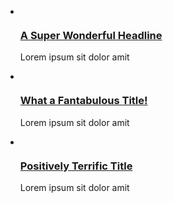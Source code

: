 <html lang="en-US">
  <head>
    <meta charset="UTF-8">
    <!-- Begin Jekyll SEO tag v2.7.1 -->
    <title>eu</title>
    <meta name="generator" content="Jekyll v3.9.0" />
    <meta property="og:title" content="site" />
    <meta property="og:locale" content="en_US" />
    <link rel="canonical" href="https://eudocerrado.github.io/site/" />
    <meta property="og:url" content="https://eudocerrado.github.io/site/" />
    <meta property="og:site_name" content="site" />
    <meta name="twitter:card" content="summary" />
    <meta property="twitter:title" content="site" />
    <script type="application/ld+json">
    {"url":"https://eudocerrado.github.io/site/","@type":"WebSite","headline":"site","name":"site","@context":"https://schema.org"}</script>
    <!-- End Jekyll SEO tag -->

   <meta name="viewport" content="width=device-width, initial-scale=1">
      <link href="https://cdn.jsdelivr.net/npm/bootstrap@5.0.0-beta2/dist/css/bootstrap.min.css" rel="stylesheet" integrity="sha384-BmbxuPwQa2lc/FVzBcNJ7UAyJxM6wuqIj61tLrc4wSX0szH/Ev+nYRRuWlolflfl" crossorigin="anonymous">
    <script src="https://cdn.jsdelivr.net/npm/bootstrap@5.0.0-beta2/dist/js/bootstrap.bundle.min.js" integrity="sha384-b5kHyXgcpbZJO/tY9Ul7kGkf1S0CWuKcCD38l8YkeH8z8QjE0GmW1gYU5S9FOnJ0" crossorigin="anonymous"></script>
   <link rel="stylesheet" type="text/css" href="style.css" />
   
 </head>
  
 <body>  
  
  
<ul class="card-wrapper">
  <li class="card">
    <img src='https://images.unsplash.com/photo-1611916656173-875e4277bea6?crop=entropy&cs=tinysrgb&fit=max&fm=jpg&ixid=MXwxNDU4OXwwfDF8cmFuZG9tfHx8fHx8fHw&ixlib=rb-1.2.1&q=80&w=400' alt=''>
    <h3><a href="">A Super Wonderful Headline</a></h3>
    <p>Lorem ipsum sit dolor amit</p>
  </li>
  <li class="card">
    <img src='https://images.unsplash.com/photo-1611083360739-bdad6e0eb1fa?crop=entropy&cs=tinysrgb&fit=max&fm=jpg&ixid=MXwxNDU4OXwwfDF8cmFuZG9tfHx8fHx8fHw&ixlib=rb-1.2.1&q=80&w=400' alt=''>
    <h3><a href="">What a Fantabulous Title!</a></h3>
    <p>Lorem ipsum sit dolor amit</p>
  </li>
  <li class="card">
    <img src='https://images.unsplash.com/photo-1613230485186-2e7e0fca1253?crop=entropy&cs=tinysrgb&fit=max&fm=jpg&ixid=MXwxNDU4OXwwfDF8cmFuZG9tfHx8fHx8fHw&ixlib=rb-1.2.1&q=80&w=400' alt=''>
    <h3><a href="">Positively Terrific Title</a></h3>
    <p>Lorem ipsum sit dolor amit</p>
  </li>
</ul>
  
  
  </body>


  <footer class="site-footer">
   
   
  </footer>
    

    
 
</html>
